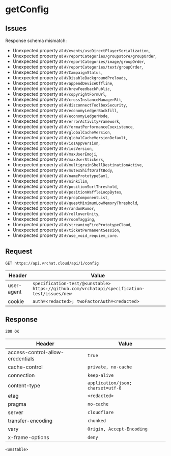 # getConfig

## Issues
Response schema mismatch:
* Unexpected property at ``#/events/useDirectPlayerSerialization``,
* Unexpected property at ``#/reportCategories/groupstore/groupOrder``,
* Unexpected property at ``#/reportCategories/image/groupOrder``,
* Unexpected property at ``#/reportCategories/text/groupOrder``,
* Unexpected property at ``#/CampaignStatus``,
* Unexpected property at ``#/DisableBackgroundPreloads``,
* Unexpected property at ``#/appendDeviceOffline``,
* Unexpected property at ``#/brewFeedbackPublic``,
* Unexpected property at ``#/copyrightFormUrl``,
* Unexpected property at ``#/crossInstanceManagerRtt``,
* Unexpected property at ``#/disconnectToolboxSecurity``,
* Unexpected property at ``#/economyLedgerBackfill``,
* Unexpected property at ``#/economyLedgerMode``,
* Unexpected property at ``#/errorActivityFramework``,
* Unexpected property at ``#/formatPerformanceCoexistence``,
* Unexpected property at ``#/globalCacheVersion``,
* Unexpected property at ``#/globalCacheVersionDefault``,
* Unexpected property at ``#/iosAppVersion``,
* Unexpected property at ``#/iosVersion``,
* Unexpected property at ``#/maxUserEmoji``,
* Unexpected property at ``#/maxUserStickers``,
* Unexpected property at ``#/multigrainShellDestinationActive``,
* Unexpected property at ``#/mutexShiftDraftBody``,
* Unexpected property at ``#/namePrototypeSaml``,
* Unexpected property at ``#/ninkilim``,
* Unexpected property at ``#/positionSortThreshold``,
* Unexpected property at ``#/positionWaffleLoopBytes``,
* Unexpected property at ``#/propComponentList``,
* Unexpected property at ``#/questMinimumLowMemoryThreshold``,
* Unexpected property at ``#/randomRumor``,
* Unexpected property at ``#/rolloverUnity``,
* Unexpected property at ``#/roomTagging``,
* Unexpected property at ``#/streamingFirePrototypeCloud``,
* Unexpected property at ``#/ticketPermanentSession``,
* Unexpected property at ``#/use_void_requiem_core``.
## Request
`GET https://api.vrchat.cloud/api/1/config`

| Header | Value |
| ------ | ----- |
| user-agent | `specification-test/@<unstable> https://github.com/vrchatapi/specification-test/issues/new` |
| cookie | `auth=<redacted>; twoFactorAuth=<redacted>` |


## Response
`200 OK`

| Header | Value |
| ------ | ----- |
| access-control-allow-credentials | `true` |
| cache-control | `private, no-cache` |
| connection | `keep-alive` |
| content-type | `application/json; charset=utf-8` |
| etag | `<redacted>` |
| pragma | `no-cache` |
| server | `cloudflare` |
| transfer-encoding | `chunked` |
| vary | `Origin, Accept-Encoding` |
| x-frame-options | `deny` |

```jsonc
<unstable>
```

